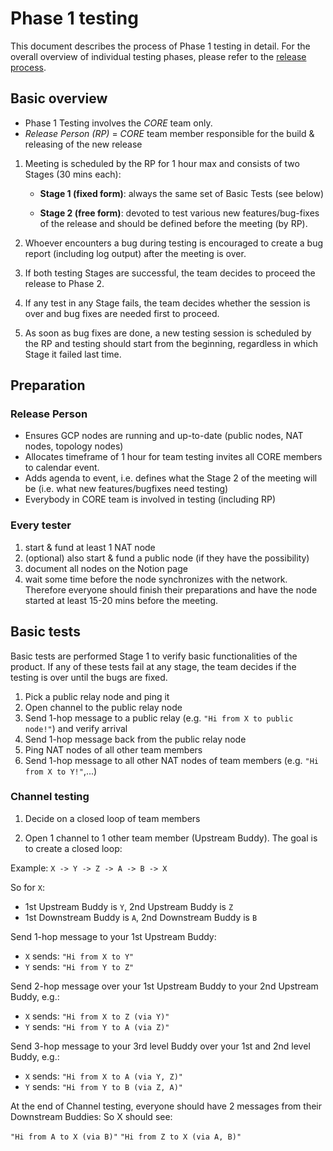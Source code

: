 # Phase 1 testing

This document describes the process of Phase 1 testing in detail.
For the overall overview of individual testing phases, please refer to the 
[release process](./release.md#testing-phases).

## Basic overview

- Phase 1 Testing involves the _CORE_ team only.
- _Release Person (RP)_ = _CORE_ team member responsible for the build & releasing of the new release

1. Meeting is scheduled by the RP for 1 hour max and consists of two Stages (30 mins each):

   - **Stage 1 (fixed form)**: always the same set of Basic Tests (see below)

   - **Stage 2 (free form)**: devoted to test various new features/bug-fixes of the release and should be defined before the meeting (by RP).

2. Whoever encounters a bug during testing is encouraged to create a bug report (including log output) after the meeting is over.

3. If both testing Stages are successful, the team decides to proceed the release to Phase 2.

4. If any test in any Stage fails, the team decides whether the session is over and bug fixes are needed first to proceed.

5. As soon as bug fixes are done, a new testing session is scheduled by the RP and testing should start from the beginning, regardless in which Stage it failed last time.

## Preparation

### Release Person

- Ensures GCP nodes are running and up-to-date (public nodes, NAT nodes, topology nodes)
- Allocates timeframe of 1 hour for team testing
  invites all CORE members to calendar event.
- Adds agenda to event, i.e. defines what the Stage 2 of the meeting will be (i.e. what new features/bugfixes need testing)
- Everybody in CORE team is involved in testing (including RP)

### Every tester

1. start & fund at least 1 NAT node
2. (optional) also start & fund a public node (if they have the possibility)
3. document all nodes on the Notion page
4. wait some time before the node synchronizes with the network. Therefore everyone should finish their preparations and have the node started at least 15-20 mins before the meeting.

## Basic tests

Basic tests are performed Stage 1 to verify basic functionalities of the product. If any of these tests fail at any stage, the team decides if the testing is over until the bugs are fixed.

1. Pick a public relay node and ping it
2. Open channel to the public relay node
3. Send 1-hop message to a public relay (e.g. `"Hi from X to public node!"`) and verify arrival
4. Send 1-hop message back from the public relay node
5. Ping NAT nodes of all other team members
6. Send 1-hop message to all other NAT nodes of team members (e.g. `"Hi from X to Y!"`,...)

### Channel testing

1. Decide on a closed loop of team members

2. Open 1 channel to 1 other team member (Upstream Buddy). The goal is to create a closed loop:

Example: `X -> Y -> Z -> A -> B -> X`

So for `X`:

- 1st Upstream Buddy is `Y`, 2nd Upstream Buddy is `Z`
- 1st Downstream Buddy is `A`, 2nd Downstream Buddy is `B`

Send 1-hop message to your 1st Upstream Buddy:

- `X` sends: `"Hi from X to Y"`
- `Y` sends: `"Hi from Y to Z"`

Send 2-hop message over your 1st Upstream Buddy to your 2nd Upstream Buddy, e.g.:

- `X` sends: `"Hi from X to Z (via Y)"`
- `Y` sends: `"Hi from Y to A (via Z)"`

Send 3-hop message to your 3rd level Buddy over your 1st and 2nd level Buddy, e.g.:

- `X` sends: `"Hi from X to A (via Y, Z)"`
- `Y` sends: `"Hi from Y to B (via Z, A)"`

At the end of Channel testing, everyone should have 2 messages from their Downstream Buddies:
So X should see:

`"Hi from A to X (via B)"`
`"Hi from Z to X (via A, B)"`
